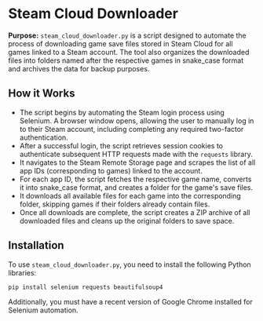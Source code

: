 # Steam Cloud Downloader

**Purpose:** `steam_cloud_downloader.py` is a script designed to automate the process of downloading game save files stored in Steam Cloud for all games linked to a Steam account. The tool also organizes the downloaded files into folders named after the respective games in snake_case format and archives the data for backup purposes.

## How it Works

- The script begins by automating the Steam login process using Selenium. A browser window opens, allowing the user to manually log in to their Steam account, including completing any required two-factor authentication.
- After a successful login, the script retrieves session cookies to authenticate subsequent HTTP requests made with the `requests` library.
- It navigates to the Steam Remote Storage page and scrapes the list of all app IDs (corresponding to games) linked to the account.
- For each app ID, the script fetches the respective game name, converts it into snake_case format, and creates a folder for the game's save files.
- It downloads all available files for each game into the corresponding folder, skipping games if their folders already contain files.
- Once all downloads are complete, the script creates a ZIP archive of all downloaded files and cleans up the original folders to save space.

## Installation

To use `steam_cloud_downloader.py`, you need to install the following Python libraries:
```bash
pip install selenium requests beautifulsoup4
```

Additionally, you must have a recent version of Google Chrome installed for Selenium automation.